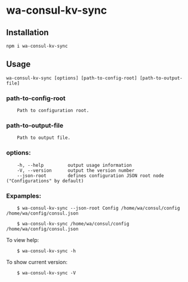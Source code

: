 # wa-consul-kv-sync

## Installation

```
npm i wa-consul-kv-sync
```

## Usage

```
wa-consul-kv-sync [options] [path-to-config-root] [path-to-output-file]
```

### path-to-config-root
```
    Path to configuration root.
```

### path-to-output-file
```
    Path to output file.
```

### options:

```
    -h, --help         output usage information
    -V, --version      output the version number
    --json-root        defines configuration JSON root node ("Configurations" by default)
```

### Expamples:

```
    $ wa-consul-kv-sync --json-root Config /home/wa/consul/config /home/wa/config/consul.json
```

```
    $ wa-consul-kv-sync /home/wa/consul/config /home/wa/config/consul.json
```

To view help:
```
    $ wa-consul-kv-sync -h
```

To show current version:
```
    $ wa-consul-kv-sync -V
```